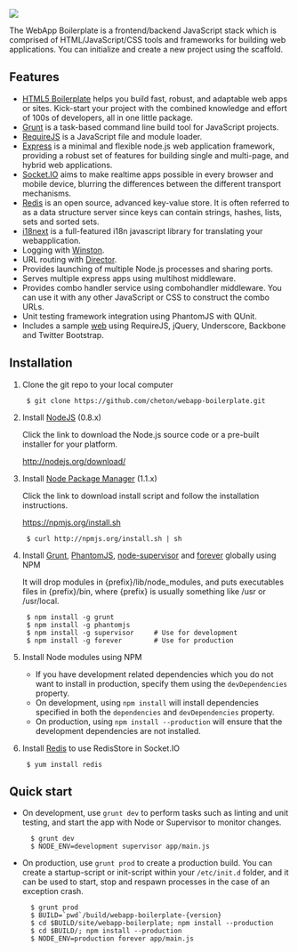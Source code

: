 ![](//raw.github.com/cheton/webapp-boilerplate/master/media/webapp-boilerplate.png)

The WebApp Boilerplate is a frontend/backend JavaScript stack which is comprised of HTML/JavaScript/CSS tools and frameworks for building web applications. You can initialize and create a new project using the scaffold.

## Features

*   [HTML5 Boilerplate](http://html5boilerplate.com/) helps you build fast, robust, and adaptable web apps or sites. Kick-start your project with the combined knowledge and effort of 100s of developers, all in one little package.
*   [Grunt](http://gruntjs.com/) is a task-based command line build tool for JavaScript projects.
*   [RequireJS](http://requirejs.org/) is a JavaScript file and module loader.
*   [Express](http://expressjs.com/) is a minimal and flexible node.js web application framework, providing a robust set of features for building single and multi-page, and hybrid web applications.
*   [Socket.IO](http://socket.io/) aims to make realtime apps possible in every browser and mobile device, blurring the differences between the different transport mechanisms.
*   [Redis](http://redis.io/) is an open source, advanced key-value store. It is often referred to as a data structure server since keys can contain strings, hashes, lists, sets and sorted sets.
*   [i18next](http://i18next.com/) is a full-featured i18n javascript library for translating your webapplication.
*   Logging with [Winston](https://github.com/flatiron/winston).
*   URL routing with [Director](https://github.com/flatiron/director).
*   Provides launching of multiple Node.js processes and sharing ports.
*   Serves multiple express apps using multihost middleware.
*   Provides combo handler service using combohandler middleware. You can use it with any other JavaScript or CSS to construct the combo URLs.
*   Unit testing framework integration using PhantomJS with QUnit.
*   Includes a sample [web](//github.com/cheton/webapp-boilerplate/tree/master/site/webapp-boilerplate/web) using RequireJS, jQuery, Underscore, Backbone and Twitter Bootstrap.

## Installation

1. Clone the git repo to your local computer

        $ git clone https://github.com/cheton/webapp-boilerplate.git

2. Install [NodeJS](http://nodejs.org/) (0.8.x)

    Click the link to download the Node.js source code or a pre-built installer for your platform.

    http://nodejs.org/download/

3. Install [Node Package Manager](http://nodejs.org/) (1.1.x)

    Click the link to download install script and follow the installation instructions.

    https://npmjs.org/install.sh

        $ curl http://npmjs.org/install.sh | sh

4. Install [Grunt](http://gruntjs.com/), [PhantomJS](http://phantomjs.org/), [node-supervisor](http://github.com/isaacs/node-supervisor) and [forever](http://github.com/nodejitsu/forever) globally using NPM

    It will drop modules in {prefix}/lib/node_modules, and puts executables files in {prefix}/bin, where {prefix} is usually something like /usr or /usr/local.

        $ npm install -g grunt
        $ npm install -g phantomjs
        $ npm install -g supervisor     # Use for development
        $ npm install -g forever        # Use for production

5. Install Node modules using NPM
    * If you have development related dependencies which you do not want to install in production, specify them using the `devDependencies` property.
    * On development, using `npm install` will install dependencies specified in both the `dependencies` and `devDependencies` property.
    * On production, using `npm install --production` will ensure that the development dependencies are not installed.

6. Install [Redis](http://redis.io/) to use RedisStore in Socket.IO

        $ yum install redis

## Quick start

* On development, use `grunt dev` to perform tasks such as linting and unit testing, and start the app with Node or Supervisor to monitor changes.

        $ grunt dev
        $ NODE_ENV=development supervisor app/main.js

* On production, use `grunt prod` to create a production build. You can create a startup-script or init-script within your `/etc/init.d` folder, and it can be used to start, stop and respawn processes in the case of an exception crash.

        $ grunt prod
        $ BUILD=`pwd`/build/webapp-boilerplate-{version}
        $ cd $BUILD/site/webapp-boilerplate; npm install --production
        $ cd $BUILD/; npm install --production
        $ NODE_ENV=production forever app/main.js
